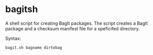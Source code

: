bagitsh
=======

A shell script for creating BagIt packages. The script creates a BagIt package and a checksum manifest file for a 
speficifed directory. 

Syntax:
    
    bagit.sh bagname dirtobag
    
    
